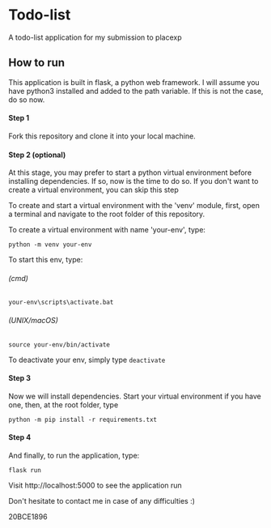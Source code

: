 # Todo-list
A todo-list application for my submission to placexp

## How to run
This application is built in flask, a python web framework. I will assume you have python3 installed and added to the path variable. If this is not the case, do so now.

#### Step 1
Fork this repository and clone it into your local machine.

#### Step 2 (optional)
At this stage, you may prefer to start a python virtual environment before installing dependencies. If so, now is the time to do so. If you don't want to create a virtual environment, you can skip this step

To create and start a virtual environment with the 'venv' module, first, open a terminal and navigate to the root folder of this repository.

To create a virtual environment with name 'your-env', type:

`python -m venv your-env`

To start this env, type:

###### (cmd)
`your-env\scripts\activate.bat`

###### (UNIX/macOS)
`source your-env/bin/activate`

To deactivate your env, simply type `deactivate`

#### Step 3
Now we will install dependencies. Start your virtual environment if you have one, then, at the root folder, type

`python -m pip install -r requirements.txt`

#### Step 4
And finally, to run the application, type:

`flask run`

Visit http://localhost:5000 to see the application run

Don't hesitate to contact me in case of any difficulties :)

20BCE1896

